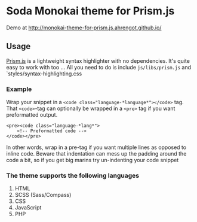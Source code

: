 # Soda Monokai theme for Prism.js
Demo at http://monokai-theme-for-prism.js.ahrengot.github.io/

## Usage
[Prism.js](http://prismjs.com/) is a lightweight syntax highlighter with no dependencies. It's quite easy to work with too ... All you need to do is include `js/libs/prism.js` and `styles/syntax-highlighting.css

### Example
Wrap your snippet in a `<code class="language-*language*"></code>` tag. That `<code>`-tag can optionally be wrapped in a `<pre>` tag if you want preformatted output.
```
<pre><code class="language-*lang*">
    <!-- Preformatted code -->
</code></pre>
```

In other words, wrap in a pre-tag if you want multiple lines as opposed to inline code.
Beware that indentation can mess up the padding around the code a bit, so if you get big marins try un-indenting your code snippet

### The theme supports the following languages

1. HTML
2. SCSS (Sass/Compass)
3. CSS
4. JavaScript
5. PHP
